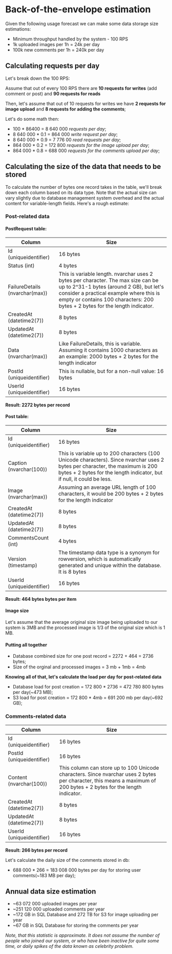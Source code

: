 # Back-of-the-envelope estimation

Given the following usage forecast we can make some data storage size estimations:

- Minimum throughput handled by the system - 100 RPS
- 1k uploaded images per 1h = 24k per day
- 100k new comments per 1h = 240k per day


## Calculating requests per day

Let's break down the 100 RPS:

Assume that out of every 100 RPS there are **10 requests for writes** (add comment or post) and **90 requests for reads**

Then, let's assume that out of 10 requests for writes we have **2 requests for image upload** and **8 requests for adding the comments**;

Let's do some math then:

- 100 * 86400 = 8 640 000 *requests per day*;
- 8 640 000 * 0.1 = 864 000 *write request per day*;
- 8 640 000 * 0.9 = 7 776 00 *read requests per day*;
- 864 000 * 0.2 = 172 800 *requests for the image upload per day*;
- 864 000 * 0.8 = 688 000 *requests for the comments upload per day*;

## Calculating the size of the data that needs to be stored

To calculate the number of bytes one record takes in the table, we'll break down each column based on its data type. 
Note that the actual size can vary slightly due to database management system overhead and the actual content for variable-length fields. Here's a rough estimate:

### Post-related data

#### PostRequest table:
| Column | Size |
|--------|--------|
|Id (uniqueidentifier) | 16 bytes|
|Status (int) | 4 bytes |
| FailureDetails (nvarchar(max)) | This is variable length. nvarchar uses 2 bytes per character. The max size can be up to 2^31-1 bytes (around 2 GB), but let's consider a practical example where this is empty or contains 100 characters: 200 bytes + 2 bytes for the length indicator.|
|CreatedAt (datetime2(7))| 8 bytes |
| UpdatedAt (datetime2(7))| 8 bytes |
|Data (nvarchar(max)) | Like FailureDetails, this is variable. Assuming it contains 1000 characters as an example: 2000 bytes + 2 bytes for the length indicator|
|PostId (uniqueidentifier) | This is nullable, but for a non-null value: 16 bytes|
|UserId (uniqueidentifier)| 16 bytes |

**Result: 2272 bytes per record**

#### Post table:
| Column | Size |
|--------|--------|
|Id (uniqueidentifier)| 16 bytes|
|Caption (nvarchar(100))| This is variable up to 200 characters (100 Unicode characters). Since nvarchar uses 2 bytes per character, the maximum is 200 bytes + 2 bytes for the length indicator, but if null, it could be less.|
|Image (nvarchar(max))| Assuming an average URL length of 100 characters, it would be 200 bytes + 2 bytes for the length indicator|
|CreatedAt (datetime2(7))| 8 bytes|
|UpdatedAt (datetime2(7))| 8 bytes |
|CommentsCount (int) | 4 bytes|
| Version (timestamp) | The timestamp data type is a synonym for rowversion, which is automatically generated and unique within the database. It is 8 bytes|
|UserId (uniqueidentifier)| 16 bytes|

**Result:  464 bytes bytes per item**

#### Image size

Let's assume that the average original size image being uploaded to our system is 3MB and the processed image is 1/3 of the original size which is 1 MB.

#### Putting all together

- Database combined size for one post record = 2272 + 464 = 2736 bytes;
- Size of the orginal and processed images = 3 mb + 1mb = 4mb

**Knowing all of that, let's calculate the load per day for post-related data**

- Database load for post creation = 172 800 * 2736 = 472 780 800 bytes per day(~473 MB);
- S3 load for post creation = 172 800 * 4mb = 691 200 mb per day(~692 GB);


### Comments-related data
| Column | Size |
|--------|--------|
|Id (uniqueidentifier)| 16 bytes|
|PostId (uniqueidentifier)| 16 bytes|
|Content (nvarchar(100))| This column can store up to 100 Unicode characters. Since nvarchar uses 2 bytes per character, this means a maximum of 200 bytes + 2 bytes for the length indicator.|
|CreatedAt (datetime2(7))| 8 bytes|
|UpdatedAt (datetime2(7))| 8 bytes|
|UserId (uniqueidentifier)| 16 bytes|

**Result: 266 bytes per record**

Let's calculate the daily size of the comments stored in db:
- 688 000 * 266 = 183 008 000 bytes per day for storing user comments(~183 MB per day);

## Annual data size estimation
- ~63 072 000 uploaded images per year
- ~251 120 000 uploaded comments per year
- ~172 GB in SQL Database and 272 TB for S3 for image uploading per year
- ~67 GB in SQL Database for storing the comments per year

*Note, that this statistic is approximate. It does not assume the number of people who joined our system, or who have been inactive for quite some time, or daily spikes of the data known as celebrity problem.*
